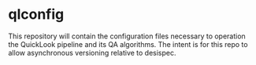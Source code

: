 # qlconfig
This repository will contain the configuration files necessary to operation the QuickLook pipeline and its QA algorithms.  The intent is for this repo to allow asynchronous versioning relative to desispec.
